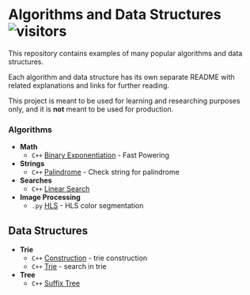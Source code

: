#  Algorithms and Data Structures  ![visitors](https://visitor-badge.glitch.me/badge?page_id=odilov.algo)

This repository contains examples of many popular algorithms and data structures.

Each algorithm and data structure has its own separate README with related explanations and links for further reading.

This project is meant to be used for learning and researching purposes
only, and it is **not** meant to be used for production.

### Algorithms

* **Math**
  * `C++` [Binary Exponentiation](math/fast-powering/) - Fast Powering
* **Strings**
  * `C++` [Palindrome](strings/palindrome) - Check string for palindrome
* **Searches**
  * `C++` [Linear Search](search/linear-search)
* **Image Processing**
  * `.py` [HLS](imgage-processing) - HLS color segmentation

## Data Structures

* **Trie**
  * `C++` [Construction](trie/construction) - trie construction
  * `C++` [Trie](trie/search) - search in trie
* **Tree**
  * `C++` [Suffix Tree](tree/suffix-tree)

